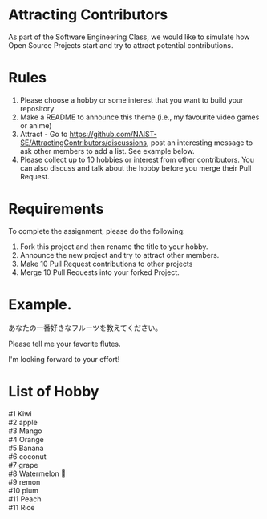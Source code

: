 # Attracting Contributors
As part of the Software Engineering Class, we would like to simulate how Open Source Projects start and try to attract potential contributions.

# Rules

1. Please choose a hobby or some interest that you want to build your repository
2. Make a README to announce this theme (i.e., my favourite video games or anime)
3. Attract - Go to https://github.com/NAIST-SE/AttractingContributors/discussions, post an interesting message to ask other members to add a list. See example below.
4. Please collect up to 10 hobbies or interest from other contributors. You can also discuss and talk about the hobby before you merge their Pull Request.

# Requirements
To complete the assignment, please do the following:
1. Fork this project and then rename the title to your hobby. 
2. Announce the new project and try to attract other members.
3. Make 10 Pull Request contributions to other projects
4. Merge 10 Pull Requests into your forked Project.

# Example. 
あなたの一番好きなフルーツを教えてください。

Please tell me your favorite flutes.

I'm looking forward to your effort!
# List of Hobby

#1 Kiwi<br>
#2 apple<br>
#3 Mango<br>
#4 Orange<br>
#5 Banana<br>
#6 coconut<br>
#7 grape<br>
#8 Watermelon 🍉<br>
#9 remon<br>
#10 plum<br>
#11 Peach<br>
#11 Rice<br>
